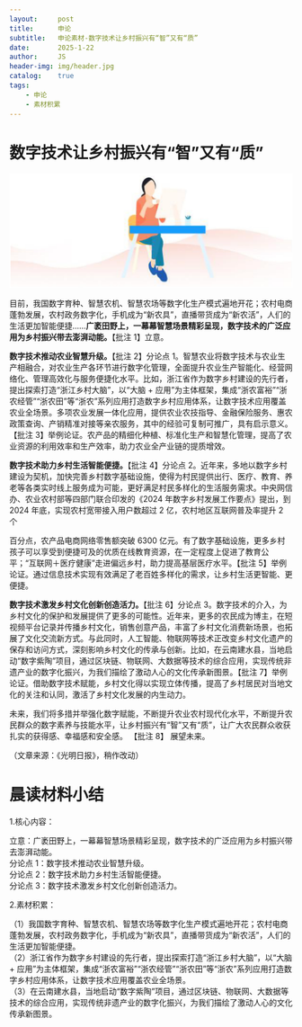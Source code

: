 ```yaml
---
layout:     post
title:      申论
subtitle:   申论素材-数字技术让乡村振兴有“智”又有“质”
date:       2025-1-22
author:     JS
header-img: img/header.jpg
catalog:    true
tags:
    - 申论
    - 素材积累
---
```


# 数字技术让乡村振兴有“智”又有“质”  

![](https://raw.githubusercontent.com/about300/about300.github.io/master/img/sucai.jpg)

目前，我国数字育种、智慧农机、智慧农场等数字化生产模式遍地开花；农村电商蓬勃发展，农村政务数字化，手机成为“新农具”，直播带货成为“新农活”，人们的生活更加智能便捷……**广袤田野上，一幕幕智慧场景精彩呈现，数字技术的广泛应用为乡村振兴带去澎湃动能。**【批注 1】立意。  

**数字技术推动农业智慧升级。**【批注 2】分论点 1。智慧农业将数字技术与农业生产相融合，对农业生产各环节进行数字化管理，全面提升农业生产智能化、经营网络化、管理高效化与服务便捷化水平。比如，浙江省作为数字乡村建设的先行者，提出探索打造“浙江乡村大脑”，以“大脑 $+$ 应用”为主体框架，集成“浙农富裕”“浙农经管”“浙农田”等“浙农”系列应用打造数字乡村应用体系，让数字技术应用覆盖农业全场景。多项农业发展一体化应用，提供农业农技指导、金融保险服务、惠农政策查询、产销精准对接等亲农服务，其中的经验可复制可推广，具有启示意义。【批注 3】举例论证。农产品的精细化种植、标准化生产和智慧化管理，提高了农业资源的利用效率和生产效率，助力农业全产业链的提质增效。  

**数字技术助力乡村生活智能便捷。**【批注 4】分论点 2。近年来，多地以数字乡村建设为契机，加快完善乡村数字基础设施，使得为村民提供出行、医疗、教育、养老等各类实时线上服务成为可能，更好满足村民多样化的生活服务需求。中央网信办、农业农村部等四部门联合印发的《2024 年数字乡村发展工作要点》提出，到 2024 年底，实现农村宽带接入用户数超过 2 亿，农村地区互联网普及率提升 2 个

百分点，农产品电商网络零售额突破 6300 亿元。有了数字基础设施，更多乡村孩子可以享受到便捷可及的优质在线教育资源，在一定程度上促进了教育公平；“互联网＋医疗健康”走进偏远乡村，助力提高基层医疗水平。【批注 5】举例论证。通过信息技术实现有效满足了老百姓多样化的需求，让乡村生活更智能、更便捷。  

**数字技术激发乡村文化创新创造活力。**【批注 6】分论点 3。数字技术的介入，为乡村文化的保护和发展提供了更多的可能性。近年来，更多的农民成为博主，在短视频平台记录并传播乡村文化，销售创意产品，丰富了乡村文化消费新场景，也拓展了文化交流新方式。与此同时，人工智能、物联网等技术正改变乡村文化遗产的保存和访问方式，深刻影响乡村文化的传承与创新。比如，在云南建水县，当地启动“数字紫陶”项目，通过区块链、物联网、大数据等技术的综合应用，实现传统非遗产业的数字化振兴，为我们描绘了激动人心的文化传承新图景。【批注 7】举例论证。借助数字技术赋能，乡村文化得以实现立体传播，提高了乡村居民对当地文化的关注和认同，激活了乡村文化发展的内生动力。  

未来，我们将多措并举强化数字赋能，不断提升农业农村现代化水平，不断提升农民群众的数字素养与技能水平，让乡村振兴有“智”又有“质”，让广大农民群众收获扎实的获得感、幸福感和安全感。  【批注 8】 展望未来。  

（文章来源：《光明日报》，稍作改动）  

# 晨读材料小结  

1.核心内容：  

立意：广袤田野上，一幕幕智慧场景精彩呈现，数字技术的广泛应用为乡村振兴带去澎湃动能。  
分论点 1：数字技术推动农业智慧升级。  
分论点 2：数字技术助力乡村生活智能便捷。  
分论点 3：数字技术激发乡村文化创新创造活力。  

2.素材积累： 
 
（1）我国数字育种、智慧农机、智慧农场等数字化生产模式遍地开花；农村电商蓬勃发展，农村政务数字化，手机成为“新农具”，直播带货成为“新农活”，人们的生活更加智能便捷。  
（2）浙江省作为数字乡村建设的先行者，提出探索打造“浙江乡村大脑”，以“大脑 $+$ 应用”为主体框架，集成“浙农富裕”“浙农经管”“浙农田”等“浙农”系列应用打造数字乡村应用体系，让数字技术应用覆盖农业全场景。  
（3）在云南建水县，当地启动“数字紫陶”项目，通过区块链、物联网、大数据等技术的综合应用，实现传统非遗产业的数字化振兴，为我们描绘了激动人心的文化传承新图景。  